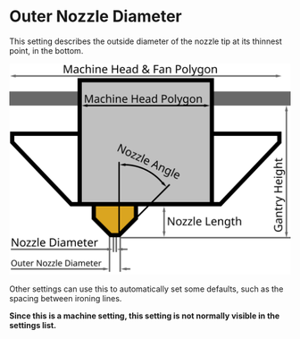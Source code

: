 Outer Nozzle Diameter
====
This setting describes the outside diameter of the nozzle tip at its thinnest point, in the bottom.

![Dimensions of the print head](../images/head_dimensions.svg)

Other settings can use this to automatically set some defaults, such as the spacing between ironing lines.

**Since this is a machine setting, this setting is not normally visible in the settings list.**